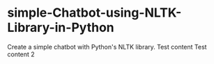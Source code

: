 # simple-Chatbot-using-NLTK-Library-in-Python
Create a simple chatbot with Python's NLTK library.
Test content
Test content 2
